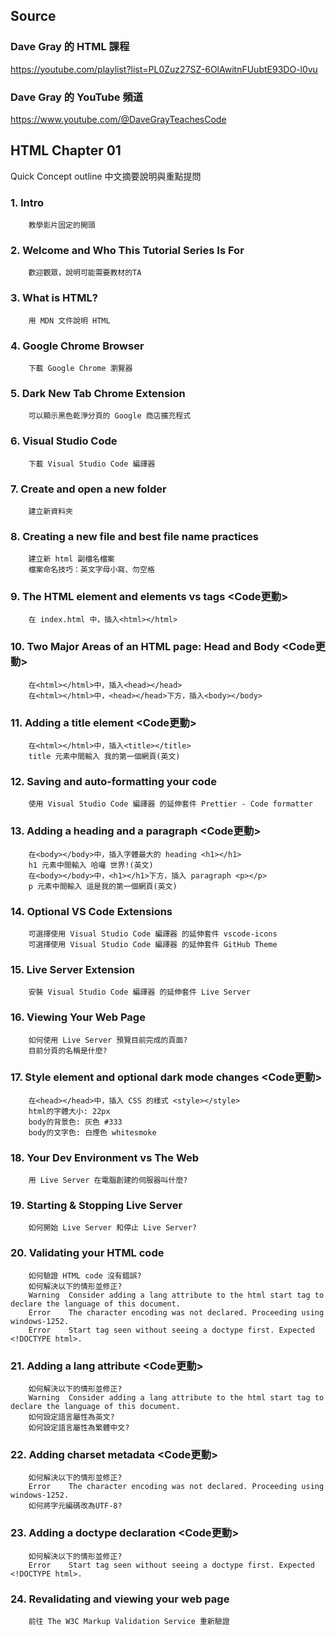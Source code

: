 ## Source
### Dave Gray 的 HTML 課程
https://youtube.com/playlist?list=PL0Zuz27SZ-6OlAwitnFUubtE93DO-l0vu

### Dave Gray 的 YouTube 頻道
https://www.youtube.com/@DaveGrayTeachesCode

## HTML Chapter 01
   Quick Concept outline
   中文摘要說明與重點提問

###  1. Intro
        教學影片固定的開頭

###  2. Welcome and Who This Tutorial Series Is For
        歡迎觀眾，說明可能需要教材的TA

###  3. What is HTML?
        用 MDN 文件說明 HTML

###  4. Google Chrome Browser
        下載 Google Chrome 瀏覽器

###  5. Dark New Tab Chrome Extension
        可以顯示黑色乾淨分頁的 Google 商店擴充程式

###  6. Visual Studio Code
        下載 Visual Studio Code 編譯器

###  7. Create and open a new folder
        建立新資料夾

###  8. Creating a new file and best file name practices
        建立新 html 副檔名檔案
        檔案命名技巧：英文字母小寫、勿空格

###  9. The HTML element and elements vs tags <Code更動>
        在 index.html 中，插入<html></html>

### 10. Two Major Areas of an HTML page: Head and Body <Code更動>
        在<html></html>中，插入<head></head>
        在<html></html>中，<head></head>下方，插入<body></body>

### 11. Adding a title element <Code更動>
        在<html></html>中，插入<title></title>
        title 元素中間輸入 我的第一個網頁(英文)

### 12. Saving and auto-formatting your code
        使用 Visual Studio Code 編譯器 的延伸套件 Prettier - Code formatter

### 13. Adding a heading and a paragraph <Code更動>
        在<body></body>中，插入字體最大的 heading <h1></h1>
        h1 元素中間輸入 哈囉 世界!(英文)
        在<body></body>中，<h1></h1>下方，插入 paragraph <p></p>
        p 元素中間輸入 這是我的第一個網頁(英文)

### 14. Optional VS Code Extensions
        可選擇使用 Visual Studio Code 編譯器 的延伸套件 vscode-icons
        可選擇使用 Visual Studio Code 編譯器 的延伸套件 GitHub Theme

### 15. Live Server Extension
        安裝 Visual Studio Code 編譯器 的延伸套件 Live Server

### 16. Viewing Your Web Page
        如何使用 Live Server 預覽目前完成的頁面?
        目前分頁的名稱是什麼?

### 17. Style element and optional dark mode changes <Code更動>
        在<head></head>中，插入 CSS 的樣式 <style></style>
        html的字體大小: 22px
        body的背景色: 灰色 #333
        body的文字色: 白煙色 whitesmoke

### 18. Your Dev Environment vs The Web
        用 Live Server 在電腦創建的伺服器叫什麼?

### 19. Starting & Stopping Live Server
        如何開始 Live Server 和停止 Live Server?

### 20. Validating your HTML code
        如何驗證 HTML code 沒有錯誤?
        如何解決以下的情形並修正?
        Warning  Consider adding a lang attribute to the html start tag to declare the language of this document.
        Error    The character encoding was not declared. Proceeding using windows-1252.
        Error    Start tag seen without seeing a doctype first. Expected <!DOCTYPE html>.

### 21. Adding a lang attribute <Code更動>
        如何解決以下的情形並修正?
        Warning  Consider adding a lang attribute to the html start tag to declare the language of this document.
        如何設定語言屬性為英文?
        如何設定語言屬性為繁體中文?

### 22. Adding charset metadata <Code更動>
        如何解決以下的情形並修正?
        Error    The character encoding was not declared. Proceeding using windows-1252.
        如何將字元編碼改為UTF-8?

### 23. Adding a doctype declaration <Code更動>
        如何解決以下的情形並修正?
        Error    Start tag seen without seeing a doctype first. Expected <!DOCTYPE html>.

### 24. Revalidating and viewing your web page
        前往 The W3C Markup Validation Service 重新驗證